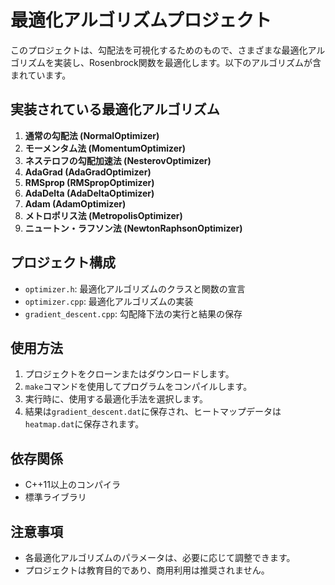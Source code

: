 # 最適化アルゴリズムプロジェクト

このプロジェクトは、勾配法を可視化するためのもので、さまざまな最適化アルゴリズムを実装し、Rosenbrock関数を最適化します。以下のアルゴリズムが含まれています。

## 実装されている最適化アルゴリズム

1. **通常の勾配法 (NormalOptimizer)**
2. **モーメンタム法 (MomentumOptimizer)**
3. **ネステロフの勾配加速法 (NesterovOptimizer)**
4. **AdaGrad (AdaGradOptimizer)**
5. **RMSprop (RMSpropOptimizer)**
6. **AdaDelta (AdaDeltaOptimizer)**
7. **Adam (AdamOptimizer)**
8. **メトロポリス法 (MetropolisOptimizer)**
9. **ニュートン・ラフソン法 (NewtonRaphsonOptimizer)**

## プロジェクト構成

- `optimizer.h`: 最適化アルゴリズムのクラスと関数の宣言
- `optimizer.cpp`: 最適化アルゴリズムの実装
- `gradient_descent.cpp`: 勾配降下法の実行と結果の保存

## 使用方法

1. プロジェクトをクローンまたはダウンロードします。
2. `make`コマンドを使用してプログラムをコンパイルします。
3. 実行時に、使用する最適化手法を選択します。
4. 結果は`gradient_descent.dat`に保存され、ヒートマップデータは`heatmap.dat`に保存されます。

## 依存関係

- C++11以上のコンパイラ
- 標準ライブラリ

## 注意事項

- 各最適化アルゴリズムのパラメータは、必要に応じて調整できます。
- プロジェクトは教育目的であり、商用利用は推奨されません。